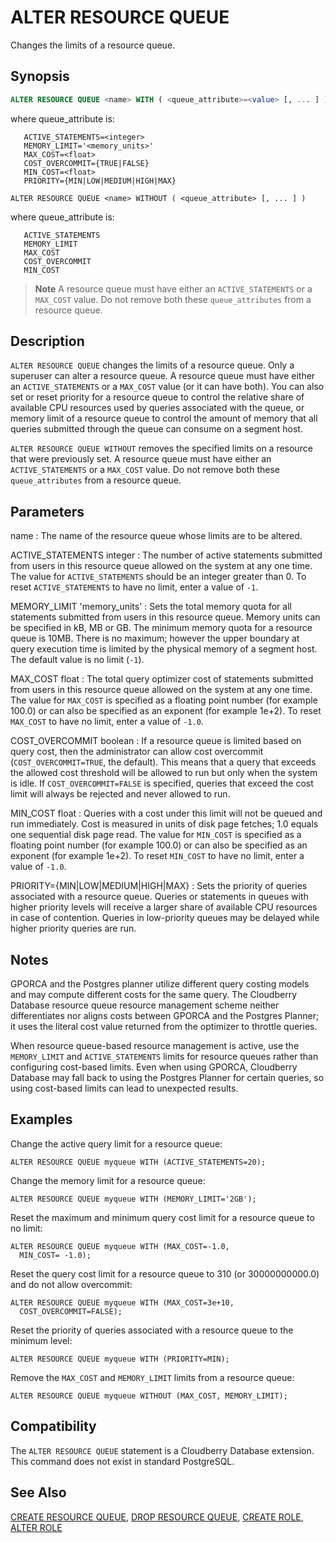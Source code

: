 # ALTER RESOURCE QUEUE

Changes the limits of a resource queue.

## Synopsis

```sql
ALTER RESOURCE QUEUE <name> WITH ( <queue_attribute>=<value> [, ... ] ) 
```

where queue_attribute is:

```
   ACTIVE_STATEMENTS=<integer>
   MEMORY_LIMIT='<memory_units>'
   MAX_COST=<float>
   COST_OVERCOMMIT={TRUE|FALSE}
   MIN_COST=<float>
   PRIORITY={MIN|LOW|MEDIUM|HIGH|MAX}
```

```
ALTER RESOURCE QUEUE <name> WITHOUT ( <queue_attribute> [, ... ] )
```

where queue_attribute is:

```
   ACTIVE_STATEMENTS
   MEMORY_LIMIT
   MAX_COST
   COST_OVERCOMMIT
   MIN_COST
```

> **Note** A resource queue must have either an `ACTIVE_STATEMENTS` or a `MAX_COST` value. Do not remove both these `queue_attributes` from a resource queue.

## Description

`ALTER RESOURCE QUEUE` changes the limits of a resource queue. Only a superuser can alter a resource queue. A resource queue must have either an `ACTIVE_STATEMENTS` or a `MAX_COST` value (or it can have both). You can also set or reset priority for a resource queue to control the relative share of available CPU resources used by queries associated with the queue, or memory limit of a resource queue to control the amount of memory that all queries submitted through the queue can consume on a segment host.

`ALTER RESOURCE QUEUE WITHOUT` removes the specified limits on a resource that were previously set. A resource queue must have either an `ACTIVE_STATEMENTS` or a `MAX_COST` value. Do not remove both these `queue_attributes` from a resource queue.

## Parameters

name
:   The name of the resource queue whose limits are to be altered.

ACTIVE_STATEMENTS integer
:   The number of active statements submitted from users in this resource queue allowed on the system at any one time. The value for `ACTIVE_STATEMENTS` should be an integer greater than 0. To reset `ACTIVE_STATEMENTS` to have no limit, enter a value of `-1`.

MEMORY_LIMIT 'memory_units'
:   Sets the total memory quota for all statements submitted from users in this resource queue. Memory units can be specified in kB, MB or GB. The minimum memory quota for a resource queue is 10MB. There is no maximum; however the upper boundary at query execution time is limited by the physical memory of a segment host. The default value is no limit (`-1`).

MAX_COST float
:   The total query optimizer cost of statements submitted from users in this resource queue allowed on the system at any one time. The value for `MAX_COST` is specified as a floating point number (for example 100.0) or can also be specified as an exponent (for example 1e+2). To reset `MAX_COST` to have no limit, enter a value of `-1.0`.

COST_OVERCOMMIT boolean
:   If a resource queue is limited based on query cost, then the administrator can allow cost overcommit (`COST_OVERCOMMIT=TRUE`, the default). This means that a query that exceeds the allowed cost threshold will be allowed to run but only when the system is idle. If `COST_OVERCOMMIT=FALSE` is specified, queries that exceed the cost limit will always be rejected and never allowed to run.

MIN_COST float
:   Queries with a cost under this limit will not be queued and run immediately. Cost is measured in units of disk page fetches; 1.0 equals one sequential disk page read. The value for `MIN_COST` is specified as a floating point number (for example 100.0) or can also be specified as an exponent (for example 1e+2). To reset `MIN_COST` to have no limit, enter a value of `-1.0`.

PRIORITY={MIN|LOW|MEDIUM|HIGH|MAX}
:   Sets the priority of queries associated with a resource queue. Queries or statements in queues with higher priority levels will receive a larger share of available CPU resources in case of contention. Queries in low-priority queues may be delayed while higher priority queries are run.

## Notes

GPORCA and the Postgres planner utilize different query costing models and may compute different costs for the same query. The Cloudberry Database resource queue resource management scheme neither differentiates nor aligns costs between GPORCA and the Postgres Planner; it uses the literal cost value returned from the optimizer to throttle queries.

When resource queue-based resource management is active, use the `MEMORY_LIMIT` and `ACTIVE_STATEMENTS` limits for resource queues rather than configuring cost-based limits. Even when using GPORCA, Cloudberry Database may fall back to using the Postgres Planner for certain queries, so using cost-based limits can lead to unexpected results.

## Examples

Change the active query limit for a resource queue:

```
ALTER RESOURCE QUEUE myqueue WITH (ACTIVE_STATEMENTS=20);
```

Change the memory limit for a resource queue:

```
ALTER RESOURCE QUEUE myqueue WITH (MEMORY_LIMIT='2GB');
```

Reset the maximum and minimum query cost limit for a resource queue to no limit:

```
ALTER RESOURCE QUEUE myqueue WITH (MAX_COST=-1.0, 
  MIN_COST= -1.0);
```

Reset the query cost limit for a resource queue to 310 (or 30000000000.0) and do not allow overcommit:

```
ALTER RESOURCE QUEUE myqueue WITH (MAX_COST=3e+10, 
  COST_OVERCOMMIT=FALSE);
```

Reset the priority of queries associated with a resource queue to the minimum level:

```
ALTER RESOURCE QUEUE myqueue WITH (PRIORITY=MIN);
```

Remove the `MAX_COST` and `MEMORY_LIMIT` limits from a resource queue:

```
ALTER RESOURCE QUEUE myqueue WITHOUT (MAX_COST, MEMORY_LIMIT);
```

## Compatibility

The `ALTER RESOURCE QUEUE` statement is a Cloudberry Database extension. This command does not exist in standard PostgreSQL.

## See Also

[CREATE RESOURCE QUEUE](/docs/sql-statements/sql-statement-create-resource-queue.md), [DROP RESOURCE QUEUE](/docs/sql-statements/sql-statement-drop-resource-queue.md), [CREATE ROLE](/docs/sql-statements/sql-statement-create-role.md), [ALTER ROLE](/docs/sql-statements/sql-statement-alter-role.md)




